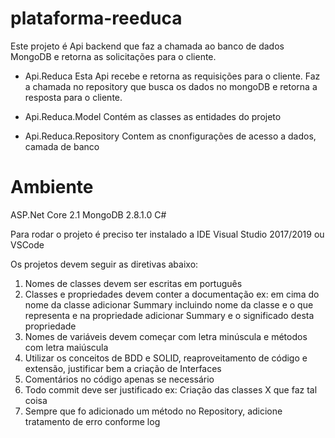 # plataforma-reeduca

Este projeto é Api backend que faz a chamada ao banco de dados MongoDB e retorna as solicitações para o cliente.

- Api.Reduca
Esta Api recebe e retorna as requisições para o cliente. Faz a chamada no repository que busca os dados no mongoDB e retorna a resposta para o cliente.

- Api.Reduca.Model
Contém as classes as entidades do projeto

- Api.Reduca.Repository
Contem as cnonfigurações de acesso a dados, camada de banco

# Ambiente

ASP.Net Core 2.1
MongoDB 2.8.1.0
C#

Para rodar o projeto é preciso ter instalado a IDE Visual Studio 2017/2019 ou VSCode

Os projetos devem seguir as diretivas abaixo:

1. Nomes de classes devem ser escritas em português
2. Classes e propriedades devem conter a documentação ex:  em cima do nome da classe adicionar Summary incluindo nome da classe e o que representa e na propriedade adicionar Summary e o significado desta propriedade
3. Nomes de variáveis devem começar com letra minúscula e métodos com letra maiúscula
4. Utilizar os conceitos de BDD e SOLID, reaproveitamento de código e extensão, justificar bem a criação de Interfaces
5. Comentários no código apenas se necessário
6. Todo commit deve ser justificado ex: Criação das classes X que faz tal coisa
7. Sempre que fo adicionado um método no Repository, adicione tratamento de erro conforme log

    

